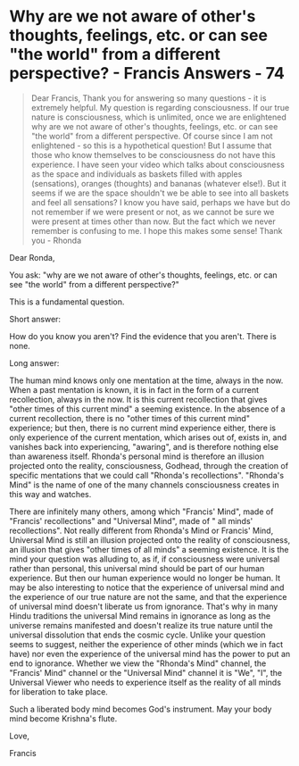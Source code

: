# Why are we not aware of other's thoughts, feelings, etc. or can see "the world" from a different perspective? - Francis Answers - 74

>Dear Francis, Thank you for answering so many questions - it is extremely helpful. My question is regarding consciousness. If our true nature is consciousness, which is unlimited, once we are enlightened why are we not aware of other's thoughts, feelings, etc. or can see "the world" from a different perspective. Of course since I am not enlightened - so this is a hypothetical question! But I assume that those who know themselves to be consciousness do not have this experience. I have seen your video which talks about consciousness as the space and individuals as baskets filled with apples (sensations), oranges (thoughts) and bananas (whatever else!). But it seems if we are the space shouldn't we be able to see into all baskets and feel all sensations? I know you have said, perhaps we have but do not remember if we were present or not, as we cannot be sure we were present at times other than now. But the fact which we never remember is confusing to me. I hope this makes some sense! Thank you - Rhonda

Dear Ronda,

You ask: "why are we not aware of other's thoughts, feelings, etc. or can see "the world" from a different perspective?"

This is a fundamental question.

Short answer:

How do you know you aren't? Find the evidence that you aren't. There is none.

Long answer:

The human mind knows only one mentation at the time, always in the now. When a past mentation is known, it is in fact in the form of a current recollection, always in the now. It is this current recollection that gives "other times of this current mind" a seeming existence. In the absence of a current recollection, there is no "other times of this current mind" experience; but then, there is no current mind experience either, there is only experience of the current mentation, which arises out of, exists in, and vanishes back into experiencing, "awaring", and is therefore nothing else than awareness itself. Rhonda's personal mind is therefore an illusion projected onto the reality, consciousness, Godhead, through the creation of specific mentations that we could call "Rhonda's recollections". "Rhonda's Mind" is the name of one of the many channels consciousness creates in this way and watches.

There are infinitely many others, among which "Francis' Mind", made of "Francis' recollections" and "Universal Mind", made of " all minds' recollections". Not really different from Rhonda's Mind or Francis' Mind, Universal Mind is still an illusion projected onto the reality of consciousness, an illusion that gives "other times of all minds" a seeming existence. It is the mind your question was alluding to, as if, if consciousness were universal rather than personal, this universal mind should be part of our human experience. But then our human experience would no longer be human. It may be also interesting to notice that the experience of universal mind and the experience of our true nature are not the same, and that the experience of universal mind doesn't liberate us from ignorance. That's why in many Hindu traditions the universal Mind remains in ignorance as long as the universe remains manifested and doesn't realize its true nature until the universal dissolution that ends the cosmic cycle. Unlike your question seems to suggest, neither the experience of other minds (which we in fact have) nor even the experience of the universal mind has the power to put an end to ignorance. Whether we view the "Rhonda's Mind" channel, the "Francis' Mind" channel or the "Universal Mind" channel it is "We", "I", the Universal Viewer who needs to experience itself as the reality of all minds for liberation to take place.

Such a liberated body mind becomes God's instrument. May your body mind become Krishna's flute.

Love,

Francis